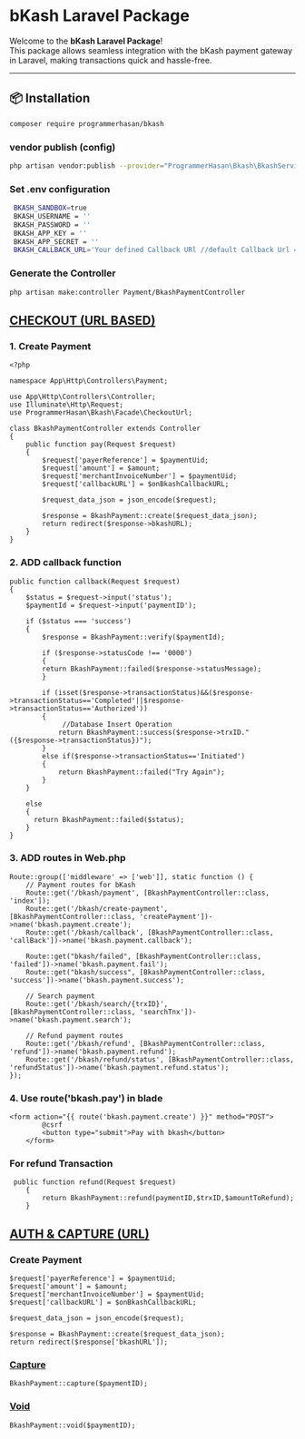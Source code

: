 # bKash Laravel Package

Welcome to the **bKash Laravel Package**!  
This package allows seamless integration with the bKash payment gateway in Laravel, making transactions quick and hassle-free.

---

## 📦 Installation

```bash
composer require programmerhasan/bkash
```

### vendor publish (config)

```bash
php artisan vendor:publish --provider="ProgrammerHasan\Bkash\BkashServiceProvider"
```

### Set .env configuration

```bash
 BKASH_SANDBOX=true
 BKASH_USERNAME = ''
 BKASH_PASSWORD = ''
 BKASH_APP_KEY = ''
 BKASH_APP_SECRET = ''
 BKASH_CALLBACK_URL='Your defined Callback URl //default Callback Url => http://127.0.0.1:8000/bkash/callback'
```

### Generate the Controller

```bash
php artisan make:controller Payment/BkashPaymentController
```

## [CHECKOUT (URL BASED)](https://developer.bka.sh/docs/checkout-url-process-overview)

### 1. Create Payment

```
<?php

namespace App\Http\Controllers\Payment;

use App\Http\Controllers\Controller;
use Illuminate\Http\Request;
use ProgrammerHasan\Bkash\Facade\CheckoutUrl;

class BkashPaymentController extends Controller
{
    public function pay(Request $request)
    {
        $request['payerReference'] = $paymentUid;
        $request['amount'] = $amount;
        $request['merchantInvoiceNumber'] = $paymentUid;
        $request['callbackURL'] = $onBkashCallbackURL;

        $request_data_json = json_encode($request);
        
        $response = BkashPayment::create($request_data_json);
        return redirect($response->bkashURL);
    }
}
```

### 2. ADD callback function

```
public function callback(Request $request)
{
    $status = $request->input('status');
    $paymentId = $request->input('paymentID');

    if ($status === 'success')
    {
        $response = BkashPayment::verify($paymentId);

        if ($response->statusCode !== '0000')
        {
        return BkashPayment::failed($response->statusMessage);
        }

        if (isset($response->transactionStatus)&&($response->transactionStatus=='Completed'||$response->transactionStatus=='Authorized'))
        {
             //Database Insert Operation
            return BkashPayment::success($response->trxID."({$response->transactionStatus})");
        }
        else if($response->transactionStatus=='Initiated')
        {
            return BkashPayment::failed("Try Again");
        }
    }

    else
    {
      return BkashPayment::failed($status);
    }
}
```

### 3. ADD routes in Web.php

```
Route::group(['middleware' => ['web']], static function () {
    // Payment routes for bKash
    Route::get('/bkash/payment', [BkashPaymentController::class, 'index']);
    Route::get('/bkash/create-payment', [BkashPaymentController::class, 'createPayment'])->name('bkash.payment.create');
    Route::get('/bkash/callback', [BkashPaymentController::class, 'callBack'])->name('bkash.payment.callback');

    Route::get("bkash/failed", [BkashPaymentController::class, 'failed'])->name('bkash.payment.fail');
    Route::get("bkash/success", [BkashPaymentController::class, 'success'])->name('bkash.payment.success');

    // Search payment
    Route::get('/bkash/search/{trxID}', [BkashPaymentController::class, 'searchTnx'])->name('bkash.payment.search');

    // Refund payment routes
    Route::get('/bkash/refund', [BkashPaymentController::class, 'refund'])->name('bkash.payment.refund');
    Route::get('/bkash/refund/status', [BkashPaymentController::class, 'refundStatus'])->name('bkash.payment.refund.status');
});
```

### 4. Use route('bkash.pay') in blade

```
<form action="{{ route('bkash.payment.create') }}" method="POST">
        @csrf
        <button type="submit">Pay with bkash</button>
    </form>
```

### For refund Transaction

```
 public function refund(Request $request)
    {
        return BkashPayment::refund(paymentID,$trxID,$amountToRefund);
    }
```

## [AUTH & CAPTURE (URL)](https://developer.bka.sh/docs/auth-capture-process-overview)

### Create Payment

```
$request['payerReference'] = $paymentUid;
$request['amount'] = $amount;
$request['merchantInvoiceNumber'] = $paymentUid;
$request['callbackURL'] = $onBkashCallbackURL;

$request_data_json = json_encode($request);

$response = BkashPayment::create($request_data_json);
return redirect($response['bkashURL']);
```

### [Capture](https://developer.bka.sh/docs/auth-capture-process-overview)

```
BkashPayment::capture($paymentID);
```

### [Void](https://developer.bka.sh/docs/void)

```
BkashPayment::void($paymentID);
```
